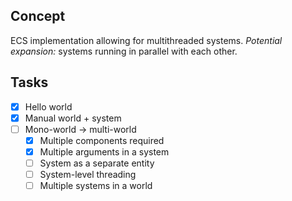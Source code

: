 ## Concept

ECS implementation allowing for multithreaded systems. *Potential expansion:* systems running in parallel with each other.

## Tasks

- [x] Hello world
- [x] Manual world + system
- [ ] Mono-world -> multi-world
  - [x] Multiple components required
  - [x] Multiple arguments in a system
  - [ ] System as a separate entity
  - [ ] System-level threading
  - [ ] Multiple systems in a world
